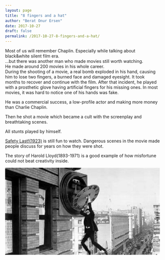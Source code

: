 ```yaml
---
layout: page
title: "8 fingers and a hat"
author: "Berat Onur Ersen"
date: 2017-10-27
draft: false
permalink: /2017-10-27-8-fingers-and-a-hat/
---
```


Most of us will remember Chaplin. Especially while talking about black&white silent film era.  
...but there was another man who made movies still worth watching.  
He made around 200 movies in his whole career.  
During the shooting of a movie, a real bomb exploded in his hand, causing him to lose two fingers, a burned face 
and damaged eyesight. It took months to recover and continue with the film. After that incident, he played with a 
prosthetic glove having artificial fingers for his missing ones. In most movies, it was hard to notice one of his hands was fake.

He was a commercial success, a low-profile actor and making more money than Charlie Chaplin.

Then he shot a movie which became a cult with the screenplay and breathtaking scenes.

All stunts played by himself.

[Safety Last!(1923)](https://www.youtube.com/watch?v=QEcTjhUN_7U) is still fun to watch. Dangerous scenes in the movie made people discuss for years on how they were shot.

The story of Harold Lloyd(1893-1971) is a good example of how misfortune could not beat creativity inside.

![picture alt](/img/8-fingers-and-a-hat/safety_last.jpg)